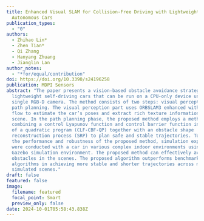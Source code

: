 ```yaml
---
title: Enhanced Visual SLAM for Collision-Free Driving with Lightweight
  Autonomous Cars
publication_types:
  - "0"
authors:
  - Zhihao Lin*
  - Zhen Tian*
  - Qi Zhang
  - Hanyang Zhuang
  - Jianglin Lan
author_notes:
  - "*for/equal/contribution"
doi: https://doi.org/10.3390/s24196258
publication: MDPI Sensors
abstract: "The paper presents a vision-based obstacle avoidance strategy for
  lightweight self-driving cars that can be run on a CPU-only device using a
  single RGB-D camera. The method consists of two steps: visual perception and
  path planning. The visual perception part uses ORBSLAM3 enhanced with optical
  flow to estimate the car’s poses and extract rich texture information from the
  scene. In the path planning phase, the proposed method employs a method
  combining a control Lyapunov function and control barrier function in the form
  of a quadratic program (CLF-CBF-QP) together with an obstacle shape
  reconstruction process (SRP) to plan safe and stable trajectories. To validate
  the performance and robustness of the proposed method, simulation experiments
  were conducted with a car in various complex indoor environments using the
  Gazebo simulation environment. The proposed method can effectively avoid
  obstacles in the scenes. The proposed algorithm outperforms benchmark
  algorithms in achieving more stable and shorter trajectories across multiple
  simulated scenes."
draft: false
featured: false
image:
  filename: featured
  focal_point: Smart
  preview_only: false
date: 2024-10-01T05:58:43.838Z
---
```

